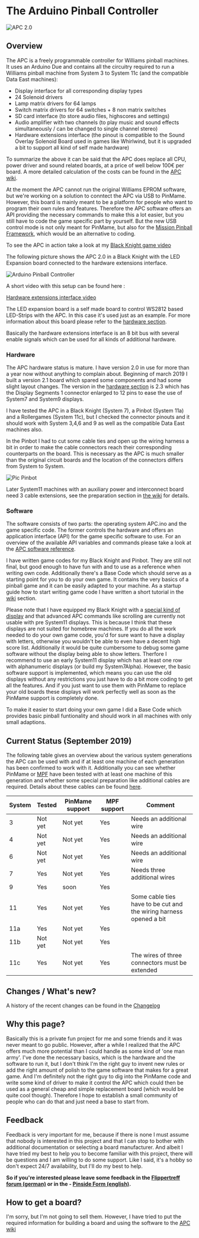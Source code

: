 # The Arduino Pinball Controller
![APC 2.0](https://github.com/AmokSolderer/APC/blob/master/DOC/PICS/APC.JPG)
## Overview

The APC is a freely programmable controller for Williams pinball machines. It uses an Arduino Due and contains all the circuitry required to run a Williams pinball machine from System 3 to System 11c (and the compatible Data East machines):

* Display interface for all corresponding display types
* 24 Solenoid drivers
* Lamp matrix drivers for 64 lamps
* Switch matrix drivers for 64 switches + 8 non matrix switches
* SD card interface (to store audio files, highscores and settings)
* Audio amplifier with two channels (to play music and sound effects simultaneously / can be changed to single channel stereo)
* Hardware extensions interface (the pinout is compatible to the Sound Overlay Solenoid Board used in games like Whirlwind, but it is upgraded a bit to support all kind of self made hardware)

To summarize the above it can be said that the APC does replace all CPU, power driver and sound related boards, at a price of well below 100€ per board. A more detailed calculation of the costs can be found in the [APC wiki](https://github.com/AmokSolderer/APC/wiki/Home).

At the moment the APC cannot run the original Williams EPROM software, but we're working on a solution to conntect the APC via USB to PinMame. However, this board is mainly meant to be a platform for people who want to program their own rules and features. Therefore the APC software offers an API providing the necessary commands to make this a lot easier, but you still have to code the game specific part by yourself. But the new USB control mode is not only meant for PinMame, but also for the [Mission Pinball Framework](http://missionpinball.org/), which would be an alternative to coding.

To see the APC in action take a look at my [Black Knight game video](https://youtu.be/N5ipyHBKzgs)

The following picture shows the APC 2.0 in a Black Knight with the LED Expansion board connected to the hardware extensions interface.

![Arduino Pinball Controller](https://github.com/AmokSolderer/APC/blob/master/DOC/PICS/BKopen.JPG)

A short video with this setup can be found here : 

[Hardware extensions interface video](https://youtu.be/8BnVTpKq-2Y)

The LED expansion board is a self made board to control WS2812 based LED-Strips with the APC. In this case it's used just as an example. For more information about this board please refer to the [hardware section](https://github.com/AmokSolderer/APC/tree/master/DOC/Hardware).

Basically the hardware extensions interface is an 8 bit bus with several enable signals which can be used for all kinds of additional hardware.

### Hardware

The APC hardware status is mature. I have version 2.0 in use for more than a year now without anything to complain about. Beginning of march 2019 I built a version 2.1 board which spared some components and had some slight layout changes. The version in the [hardware section](https://github.com/AmokSolderer/APC/tree/master/DOC/Hardware) is 2.3 which has the Display Segments 1 connector enlarged to 12 pins to ease the use of System7 and System9 displays.

I have tested the APC in a Black Knight (System 7), a Pinbot (System 11a) and a Rollergames (System 11c), but I checked the connector pinouts and it should work with System 3,4,6 and 9 as well as the compatible Data East machines also.

In the Pinbot I had to cut some cable ties and open up the wiring harness a bit in order to make the cable connectors reach their corresponding counterparts on the board. This is necessary as the APC is much smaller than the original circuit boards and the location of the connectors differs from System to System.

![Pic Pinbot](https://github.com/AmokSolderer/APC/blob/master/DOC/PICS/APC_Pinbot.JPG)

Later System11 machines with an auxiliary power and interconnect board need 3 cable extensions, see the preparation section in [the wiki](https://github.com/AmokSolderer/APC/wiki) for details.

### Software

The software consists of two parts: the operating system APC.ino and the game specific code. The former controls the hardware and offers an application interface (API) for the game specific software to use. For an overview of the available API variables and commands please take a look at the
[APC software reference](https://github.com/AmokSolderer/APC/blob/master/DOC/Software/APC_SW_reference.pdf).

I have written game codes for my Black Knight and Pinbot. They are still not final, but good enough to have fun with and to use as a reference when writing own code. Additionally there's a Base Code which should serve as a starting point for you to do your own game. It contains the very basics of a pinball game and it can be easily adapted to your machine. As a startup guide how to start writing game code I have written a short tutorial in the [wiki](https://github.com/AmokSolderer/APC/wiki) section.

Please note that I have equipped my Black Knight with a [special kind of display](https://github.com/AmokSolderer/APC/tree/master/DOC/Hardware/Sys7Alpha) and that advanced APC commands like scrolling are currently not usable with pre System11 displays. This is because I think that these displays are not suited for homebrew machines. If you do all the work needed to do your own game code, you'd for sure want to have a display with letters, otherwise you wouldn't be able to even have a decent high score list. Additionally it would be quite cumbersome to debug some game software without the display being able to show letters. Therfore I recommend to use an early System11 display which has at least one row with alphanumeric displays (or build my System7Alpha). However, the basic software support is implemented, which means you can use the old displays without any restrictions you just have to do a bit more coding to get all the features. And if you just want to use them with PinMame to replace your old boards these displays will work perfectly well as soon as the PinMame support is completely done.

To make it easier to start doing your own game I did a Base Code which provides basic pinball funtionality and should work in all machines with only small adaptions.

## Current Status (September 2019)

The following table gives an overview about the various system generations the APC can be used with and if at least one machine of each generation has been confirmed to work with it. Additionally you can see whether PinMame or [MPF](http://missionpinball.org/) have been tested with at least one machine of this generation and whether some special preparation like additional cables are required. Details about these cables can be found [here](https://github.com/AmokSolderer/APC/wiki#cable-extensions).

| System | Tested  | PinMame support | MPF support | Comment |
|--|--|--|--|--|
|3| Not yet | Not yet | Yes| Needs an additional wire |
|4| Not yet | Not yet | Yes| Needs an additional wire |
|6| Not yet | Not yet | Yes | Needs an additional wire |
|7| Yes | Not yet | Yes | Needs three additional wires |
|9| Yes | soon | Yes |  |
|11| Yes | Not yet | Yes | Some cable ties have to be cut and the wiring harness opened a bit |
|11a| Yes | Not yet | Yes |  |
|11b| Not yet | Not yet | Yes |  |
|11c| Yes | Not yet | Yes | The wires of three connectors must be extended |

## Changes / What's new?

A history of the recent changes can be found in the [Changelog](https://github.com/AmokSolderer/APC/tree/master/DOC/Changes.md)

## Why this page?

Basically this is a private fun project for me and some friends and it was never meant to go public. However, after a while I realized that the APC offers much more potential than I could handle as some kind of 'one man army'. I've done the necessary basics, which is the hardware and the software to run it, but I don't think I'm the right guy to invent new rules or add the right amount of polish to the game software that makes for a great game. And I'm definitely not the right guy to dig into the PinMame code and write some kind of driver to make it control the APC which could then be used as a general cheap and simple replacement board (which would be quite cool though). Therefore I hope to establish a small community of people who can do that and just need a base to start from.
 
## Feedback

Feedback is very important for me, because if there is none I must assume that nobody is interested in this project and that I can stop to bother with additional documentation or selecting a board manufacturer. And albeit I have tried my best to help you to become familiar with this project, there will be questions and I am willing to do some support. Like I said, it's a hobby so don't expect 24/7 availability, but I'll do my best to help.

**So if you're interested please leave some feedback in the [Flippertreff forum (german)](https://www.flippertreff.de/start/forum/topic/11356-arduino-pinball-controller/) or in the  - [Pinside Form (english)](https://pinside.com/pinball/forum/topic/arduino-pinball-controller#post-4898318).**

## How to get a board?

I'm sorry, but I'm not going to sell them. However, I have tried to put the required information for building a board and using the software to the [APC wiki](https://github.com/AmokSolderer/APC/wiki/Home)
